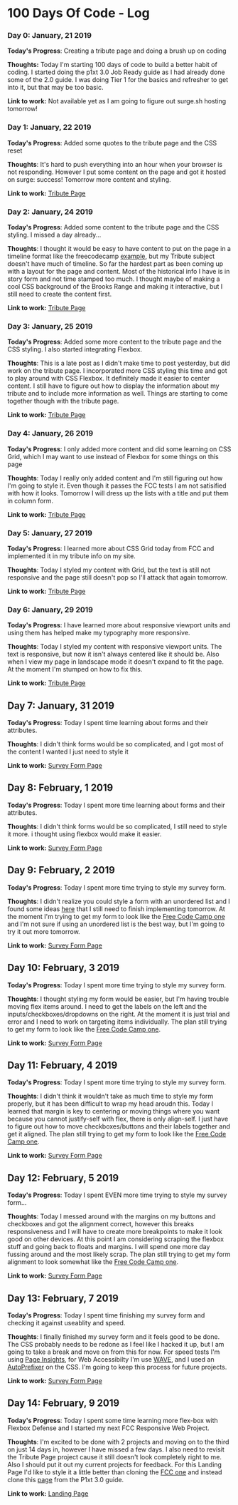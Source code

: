 # 100 Days Of Code - Log

### Day 0: January, 21 2019 

**Today's Progress**: Creating a tribute page and doing a brush up on coding

**Thoughts:** Today I'm starting 100 days of code to build a better habit of coding. I started doing the p1xt 3.0 Job Ready guide as I had already done some of the 2.0 guide. I was doing Tier 1 for the basics and refresher to get into it, but that may be too basic.

**Link to work:** Not available yet as I am going to figure out surge.sh hosting tomorrow!

### Day 1: January, 22 2019

**Today's Progress**: Added some quotes to the tribute page and the CSS reset

**Thoughts**: It's hard to push everything into an hour when your browser is not responding. However I put some content on the page and got it hosted on surge: success! Tomorrow more content and styling.

**Link to work:** [Tribute Page](http://chemical-railway.surge.sh/)

### Day 2: January, 24 2019

**Today's Progress**: Added some content to the tribute page and the CSS styling. I missed a day already...

**Thoughts**: I thought it would be easy to have content to put on the page in a timeline format like the freecodecamp [example](https://codepen.io/freeCodeCamp/full/zNqgVx), but my Tribute subject doesn't have much of timeline. So far the hardest part as been coming up with a layout for the page and content. Most of the historical info I have is in story form and not time stamped too much. I thought maybe of making a cool CSS background of the Brooks Range and making it interactive, but I still need to create the content first.

**Link to work:** [Tribute Page](http://chemical-railway.surge.sh/)

### Day 3: January, 25 2019

**Today's Progress**: Added some more content to the tribute page and the CSS styling. I also started integrating Flexbox.

**Thoughts**: This is a late post as I didn't make time to post yesterday, but did work on the tribute page. I incorporated more CSS styling this time and got to play around with CSS Flexbox. It definitely made it easier to center content. I still have to figure out how to display the information about my tribute and to include more information as well. Things are starting to come together though with the tribute page.

**Link to work:** [Tribute Page](http://chemical-railway.surge.sh/)

### Day 4: January, 26 2019

**Today's Progress**: I only added more content and did some learning on CSS Grid, which I may want to use instead of Flexbox for some things on this page

**Thoughts**: Today I really only added content and I'm still figuring out how I'm going to style it. Even though it passes the FCC tests I am not satisified with how it looks. Tomorrow I will dress up the lists with a title and put them in column form.

**Link to work:** [Tribute Page](http://chemical-railway.surge.sh/)

### Day 5: January, 27 2019

**Today's Progress**: I learned more about CSS Grid today from FCC and implemented it in my tribute info on my site.

**Thoughts**: Today I styled my content with Grid, but the text is still not responsive and the page still doesn't pop so I'll attack that again tomorrow.

**Link to work:** [Tribute Page](http://chemical-railway.surge.sh/)

### Day 6: January, 29 2019

**Today's Progress**: I have learned more about responsive viewport units and using them has helped make my typography more responsive.

**Thoughts**: Today I styled my content with responsive viewport units. The text is responsive, but now it isn't always centered like it should be. Also when I view my page in landscape mode it doesn't expand to fit the page. At the moment I'm stumped on how to fix this.

**Link to work:** [Tribute Page](http://chemical-railway.surge.sh/)

## Day 7: January, 31 2019

**Today's Progress**: Today I spent time learning about forms and their attributes. 

**Thoughts**: I didn't think forms would be so complicated, and I got most of the content I wanted I just need to style it

**Link to work:** [Survey Form Page](http://disagreeable-quiet.surge.sh)

## Day 8: February, 1 2019

**Today's Progress**: Today I spent more time learning about forms and their attributes. 

**Thoughts**: I didn't think forms would be so complicated, I still need to style it more. i thought using flexbox would make it easier.

**Link to work:** [Survey Form Page](http://disagreeable-quiet.surge.sh)

## Day 9: February, 2 2019

**Today's Progress**: Today I spent more time trying to style my survey form.

**Thoughts**: I didn't realize you could style a form with an unordered list and I found some ideas [here](https://webdesign.tutsplus.com/tutorials/building-responsive-forms-with-flexbox--cms-26767) that I still need to finish implementing tomorrow. At the  moment I'm trying to get my form to look like the [Free Code Camp one](https://codepen.io/freeCodeCamp/full/VPaoNP) and I'm not sure if using an unordered list is the best way, but I'm going to try it out more tomorrow.

**Link to work:** [Survey Form Page](http://disagreeable-quiet.surge.sh)

## Day 10: February, 3 2019

**Today's Progress**: Today I spent more time trying to style my survey form.

**Thoughts**: I thought styling my form would be easier, but I'm having trouble moving flex items around. I need to get the labels on the left and the inputs/checkboxes/dropdowns on the right. At the moment it is just trial and error and I need to work on targeting items individually. The plan still trying to get my form to look like the [Free Code Camp one](https://codepen.io/freeCodeCamp/full/VPaoNP).

**Link to work:** [Survey Form Page](http://disagreeable-quiet.surge.sh)

## Day 11: February, 4 2019

**Today's Progress**: Today I spent more time trying to style my survey form.

**Thoughts**: I didn't think it wouldn't take as much time to style my form properly, but it has been difficult to wrap my head aroudn this. Today I learned that margin is key to centering or moving things where you want because you cannot justify-self with flex, there is only align-self.  I just have to figure out how to move checkboxes/buttons and their labels together and get it aligned. The plan still trying to get my form to look like the [Free Code Camp one](https://codepen.io/freeCodeCamp/full/VPaoNP).

**Link to work:** [Survey Form Page](http://disagreeable-quiet.surge.sh)

## Day 12: February, 5 2019

**Today's Progress**: Today I spent EVEN more time trying to style my survey form...

**Thoughts**: Today I messed around with the margins on my buttons and checkboxes and got the alignment correct, however this breaks responsiveness and I will have to create more breakpoints to make it look good on other devices.  At this point I am considering scraping the flexbox stuff and going back to floats and margins. I will spend one more day fussing around and the most likely scrap. The plan still trying to get my form alignment to look somewhat like the [Free Code Camp one](https://codepen.io/freeCodeCamp/full/VPaoNP).

**Link to work:** [Survey Form Page](http://disagreeable-quiet.surge.sh)

## Day 13: February, 7 2019

**Today's Progress**: Today I spent time finishing my survey form and checking it against useablity and speed.

**Thoughts**: I finally finished my survey form and it feels good to be done. The CSS probably needs to be redone as I feel like I hacked it up, but I am going to take a break and move on from this for now. For speed tests I'm using [Page Insights](https://developers.google.com/speed/pagespeed/insights/), for Web Accessibilty I'm use [WAVE](http://wave.webaim.org/), and I used an [AutoPrefixer](https://autoprefixer.github.io/) on the CSS. I'm going to keep this process for future projects.

**Link to work:** [Survey Form Page](http://disagreeable-quiet.surge.sh)


## Day 14: February, 9 2019

**Today's Progress**: Today I spent some time learning more flex-box with Flexbox Defense and I started my next FCC Responsive Web Project.

**Thoughts**: I'm excited to be done with 2 projects and moving on to the third on just 14 days in, however I have missed a few days. I also need to revisit the Tribute Page project cause it still doesn't look completely right to me. Also I should put it out my current projects for feedback. For this Landing Page I'd like to style it a little better than cloning the [FCC one](https://codepen.io/freeCodeCamp/full/RKRbwL) and instead clone this [page](https://blackrockdigital.github.io/startbootstrap-landing-page/) from the P1xt 3.0 guide.

**Link to work:** [Landing Page](http://automatic-egg.surge.sh)
